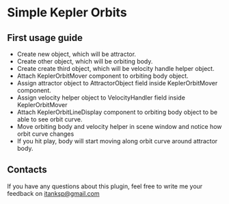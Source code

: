 # Simple Kepler Orbits

## First usage guide
* Create new object, which will be attractor.
* Create other object, which will be orbiting body.
* Create create third object, which will be velocity handle helper object.
* Attach KeplerOrbitMover component to orbiting body object.
* Assign attractor object to AttractorObject field inside KeplerOrbitMover component.
* Assign velocity helper object to VelocityHandler field inside KeplerOrbitMover
* Attach KeplerOrbitLineDisplay component to orbiting body object to be able to see orbit curve.
* Move orbiting body and velocity helper in scene window and notice how orbit curve changes
* If you hit play, body will start moving along orbit curve around attractor body.

## Contacts
If you have any questions about this plugin, feel free to write me your feedback on itanksp@gmail.com